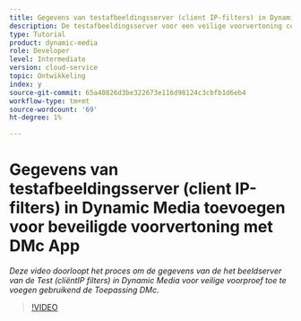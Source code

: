 ```yaml
---
title: Gegevens van testafbeeldingsserver (client IP-filters) in Dynamic Media toevoegen voor beveiligde voorvertoning met DMc App
description: De testafbeeldingsserver voor een veilige voorvertoning configureren met de DMc-app
type: Tutorial
product: dynamic-media
role: Developer
level: Intermediate
version: cloud-service
topic: Ontwikkeling
index: y
source-git-commit: 65a40826d3be322673e116d98124c3cbfb1d6eb4
workflow-type: tm+mt
source-wordcount: '69'
ht-degree: 1%

---
```



# Gegevens van testafbeeldingsserver (client IP-filters) in Dynamic Media toevoegen voor beveiligde voorvertoning met DMc App

*Deze video doorloopt het proces om de gegevens van de het beeldserver van de Test (cliëntIP filters) in Dynamic Media voor veilige voorproef toe te voegen gebruikend de Toepassing DMc.*

>[!VIDEO](https://video.tv.adobe.com/v/335462?quality=9&learn=on)
